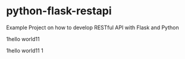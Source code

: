 # python-flask-restapi
Example Project on how to develop RESTful API with Flask and Python

1hello world11

1hello world11
1
